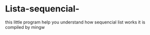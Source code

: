 # Lista-sequencial-

this little program help you understand how sequencial list works it is compiled by mingw
